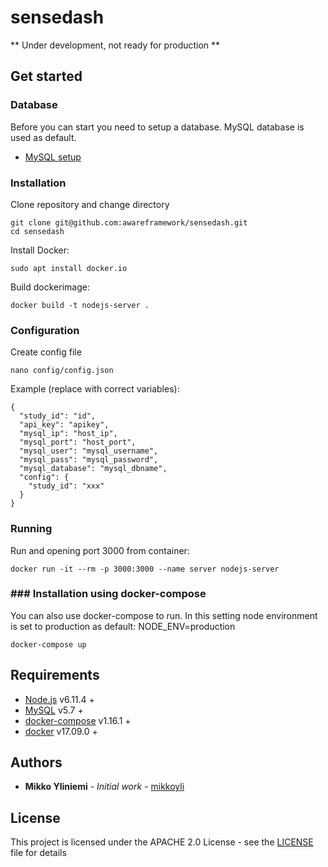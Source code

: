 # sensedash

** Under development, not ready for production **

## Get started

### Database

Before you can start you need to setup a database. MySQL database is used as default.

* [MySQL setup](doc/mysql-db.md)

### Installation

Clone repository and change directory
```console
git clone git@github.com:awareframework/sensedash.git
cd sensedash
```

Install Docker:
```console
sudo apt install docker.io
```

Build dockerimage:
```console
docker build -t nodejs-server .
```

### Configuration

Create config file
```console
nano config/config.json
```

Example (replace with correct variables):
```
{
  "study_id": "id",
  "api_key": "apikey",
  "mysql_ip": "host_ip",
  "mysql_port": "host_port",
  "mysql_user": "mysql_username",
  "mysql_pass": "mysql_password",
  "mysql_database": "mysql_dbname",
  "config": {
    "study_id": "xxx"
  }
}
```

### Running

Run and opening port 3000 from container:
```console
docker run -it --rm -p 3000:3000 --name server nodejs-server
```

### ### Installation using docker-compose

You can also use docker-compose to run.
In this setting node environment is set to production as default: NODE_ENV=production

```console
docker-compose up
```


## Requirements

* [Node.js](https://nodejs.org/en/) v6.11.4 +
* [MySQL](https://www.mysql.com/) v5.7 +
* [docker-compose](https://docs.docker.com/compose/) v1.16.1 +
* [docker](https://www.docker.com/) v17.09.0 +



## Authors

* **Mikko Yliniemi** - *Initial work* - [mikkoyli](https://github.com/mikkoyli)

## License

This project is licensed under the APACHE 2.0 License - see the [LICENSE](LICENSE) file for details

